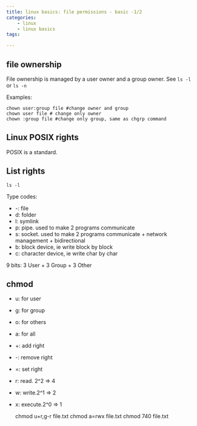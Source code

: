 ```yaml
---
title: linux basics: file permissions - basic -1/2 
categories:
    - linux
    - linux basics
tags:

---
```


## file ownership

File ownership is managed by a user owner and a group owner.
See `ls -l` or `ls -n`

Examples: 
    
    chown user:group file #change owner and group
    chown user file # change only owner
    chown :group file #change only group, same as chgrp command

## Linux POSIX rights

POSIX is a standard.

## List rights

    ls -l

Type codes:

* -: file
* d: folder
* l: symlink
* p: pipe. used to make 2 programs communicate
* s: socket. used to make 2 programs communicate + network management + bidirectional
* b: block device, ie write block by block
* c: character device, ie write char by char

9 bits: 3 User + 3 Group + 3 Other

## chmod


* u: for user
* g: for group
* o: for others
* a: for all

* +: add right
* -: remove right
* =: set right


* r: read. 2^2 => 4
* w: write.2^1 => 2
* x: execute.2^0 => 1

    
    chmod u+r,g-r file.txt
    chmod a=rwx file.txt
    chmod 740 file.txt

